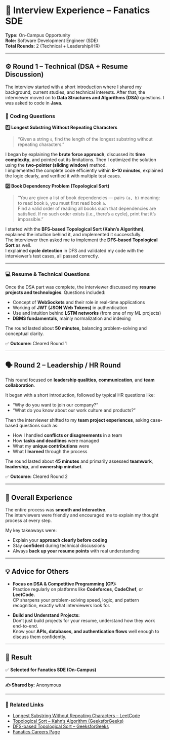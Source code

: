 # 💼 Interview Experience – Fanatics SDE

**Type:** On-Campus Opportunity  
**Role:** Software Development Engineer (SDE)  
**Total Rounds:** 2 (Technical + Leadership/HR)

---

## ⚙️ Round 1 – Technical (DSA + Resume Discussion)

The interview started with a short introduction where I shared my background, current studies, and technical interests. After that, the interviewer moved on to **Data Structures and Algorithms (DSA)** questions. I was asked to code in **Java**.

### 🧩 Coding Questions

**1️⃣ Longest Substring Without Repeating Characters**  
> “Given a string `s`, find the length of the longest substring without repeating characters.”

I began by explaining the **brute force approach**, discussed its **time complexity**, and pointed out its limitations. Then I optimized the solution using the **two-pointer (sliding window)** method.  
I implemented the complete code efficiently within **8–10 minutes**, explained the logic clearly, and verified it with multiple test cases.

**2️⃣ Book Dependency Problem (Topological Sort)**  
> “You are given a list of book dependencies — pairs `(a, b)` meaning: to read book `b`, you must first read book `a`.  
> Find a valid order of reading all books such that dependencies are satisfied. If no such order exists (i.e., there’s a cycle), print that it’s impossible.”

I started with the **BFS-based Topological Sort (Kahn’s Algorithm)**, explained the intuition behind it, and implemented it successfully.  
The interviewer then asked me to implement the **DFS-based Topological Sort** as well.  
I explained **cycle detection** in DFS and validated my code with the interviewer’s test cases, all passed correctly.

---

### 💻 Resume & Technical Questions

Once the DSA part was complete, the interviewer discussed my **resume projects and technologies**. Questions included:  
- Concept of **WebSockets** and their role in real-time applications  
- Working of **JWT (JSON Web Tokens)** in authentication  
- Use and intuition behind **LSTM networks** (from one of my ML projects)  
- **DBMS fundamentals**, mainly normalization and indexing  

The round lasted about **50 minutes**, balancing problem-solving and conceptual clarity.

✅ **Outcome:** Cleared Round 1

---

## 🗣️ Round 2 – Leadership / HR Round

This round focused on **leadership qualities**, **communication**, and **team collaboration**.

It began with a short introduction, followed by typical HR questions like:  
- “Why do you want to join our company?”  
- “What do you know about our work culture and products?”

Then the interviewer shifted to my **team project experiences**, asking case-based questions such as:  
- How I handled **conflicts or disagreements** in a team  
- How **tasks and deadlines** were managed  
- What my **unique contributions** were  
- What I **learned** through the process  

The round lasted about **45 minutes** and primarily assessed **teamwork**, **leadership**, and **ownership mindset**.

✅ **Outcome:** Cleared Round 2

---

## 🌟 Overall Experience

The entire process was **smooth and interactive**.  
The interviewers were friendly and encouraged me to explain my thought process at every step.

My key takeaways were:  
- Explain your **approach clearly before coding**  
- Stay **confident** during technical discussions  
- Always **back up your resume points** with real understanding

---

## 💡 Advice for Others

- **Focus on DSA & Competitive Programming (CP):**  
  Practice regularly on platforms like **Codeforces**, **CodeChef**, or **LeetCode**.  
  CP sharpens your problem-solving speed, logic, and pattern recognition, exactly what interviewers look for.

- **Build and Understand Projects:**  
  Don’t just build projects for your resume, understand how they work end-to-end.  
  Know your **APIs, databases, and authentication flows** well enough to discuss them confidently.

---

## 🏁 Result  
✅ **Selected for Fanatics SDE (On-Campus)**

---

**✍️ Shared by:** Anonymous <!-- Sumit -->

---

### 🔗 Related Links  
- [Longest Substring Without Repeating Characters – LeetCode](https://leetcode.com/problems/longest-substring-without-repeating-characters/)  
- [Topological Sort – Kahn’s Algorithm (GeeksforGeeks)](https://www.geeksforgeeks.org/topological-sorting-indegree-based-solution/)  
- [DFS-based Topological Sort – GeeksforGeeks](https://www.geeksforgeeks.org/topological-sorting/)  
- [Fanatics Careers Page](https://www.fanaticsinc.com/careers)
